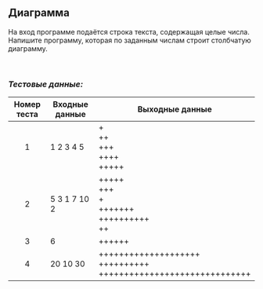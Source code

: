 ## Диаграмма

На вход программе подаётся строка текста, содержащая целые числа. Напишите программу, которая по заданным числам строит столбчатую диаграмму.

<br>

### *Тестовые данные:*

| Номер теста | Входные данные | Выходные данные                                                      |
|:-----------:|----------------|----------------------------------------------------------------------|
|      1      | 1 2 3 4 5      | +<br>++<br>+++<br>++++<br>+++++                                      |
|      2      | 5 3 1 7 10 2   | +++++<br>+++<br>+<br>+++++++<br>++++++++++<br>++                     |
|      3      | 6              | ++++++                                                               |
|      4      | 20 10 30       | ++++++++++++++++++++<br>++++++++++<br>++++++++++++++++++++++++++++++ |